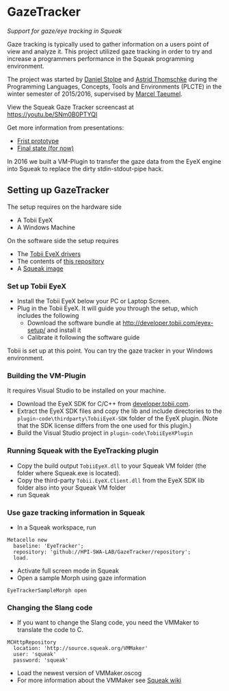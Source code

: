 # GazeTracker
_Support for gaze/eye tracking in Squeak_

Gaze tracking is typically used to gather information on a users point of view and analyze it. This project utilized gaze tracking in order to try and increase a programmers performance in the Squeak programming environment.

The project was started by [Daniel Stolpe](https://github.com/numberpi) and [Astrid Thomschke](github.com/athomschke) during the Programming Languages, Concepts, Tools and Environments (PLCTE) in the winter semester of 2015/2016, supervised by [Marcel Taeumel](https://github.com/marceltaeumel).

View the Squeak Gaze Tracker screencast at https://youtu.be/SNm0B0PTYQI

Get more information from presentations:
* [Frist prototype](https://docs.google.com/presentation/d/1-nI-6TA-7604qfjvKDztZV-Iyn9WVMYFZw6DR6xvjeY/edit?usp=sharing)
* [Final state (for now)](https://docs.google.com/presentation/d/17QsNCRyb0Y6qT02to8RwM-eY7PlWv37mVEKUq0oiiHg/edit?usp=sharing)

In 2016 we built a VM-Plugin to transfer the gaze data from the EyeX engine into Squeak to replace the dirty stdin-stdout-pipe hack.

## Setting up GazeTracker

The setup requires on the hardware side
* A Tobii EyeX
* A Windows Machine

On the software side the setup requires
* The [Tobii EyeX drivers](http://developer.tobii.com/eyex-setup/)
* The contents of [this repository](https://github.com/HPI-SWA-Lab/GazeTracker/)
* A [Squeak image](http://squeak.org/downloads/)

### Set up Tobii EyeX
* Install the Tobii EyeX below your PC or Laptop Screen.
* Plug in the Tobii EyeX. It will guide you through the setup, which includes the following
  * Download the software bundle at http://developer.tobii.com/eyex-setup/ and install it
  * Calibrate it following the software guide

Tobii is set up at this point. You can try the gaze tracker in your Windows environment.

### Building the VM-Plugin
It requires Visual Studio to be installed on your machine.
- Download the EyeX SDK for C/C++ from [developer.tobii.com](http://developer.tobii.com/downloads). 
- Extract the EyeX SDK files and copy the lib and include directories to the
  `plugin-code\thirdparty\TobiiEyeX-SDK` folder of the EyeX plugin. (Note that the SDK license differs from the one used for this plugin.)
- Build the Visual Studio project in `plugin-code\TobiiEyeXPlugin`

### Running Squeak with the EyeTracking plugin
- Copy the build output `TobiiEyeX.dll` to your Squeak VM folder (the folder where Squeak.exe is located).
- Copy the third-party `Tobii.EyeX.Client.dll` from the EyeX SDK lib folder also into your Squeak VM folder
- run Squeak

### Use gaze tracking information in Squeak
* In a Squeak workspace, run
```smalltalk
Metacello new
  baseline: 'EyeTracker';
  repository: 'github://HPI-SWA-LAB/GazeTracker/repository';
  load.
```
* Activate full screen mode in Squeak
* Open a sample Morph using gaze information
```smalltalk
EyeTrackerSampleMorph open
```

### Changing the Slang code
* If you want to change the Slang code, you need the VMMaker to translate the code to C.
```smalltalk
MCHttpRepository
  location: 'http://source.squeak.org/VMMaker'
  user: 'squeak'
  password: 'squeak'
```
* Load the newest version of VMMaker.oscog
* For more information about the VMMaker see [Squeak wiki](http://wiki.squeak.org/squeak/2105)
